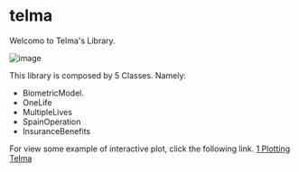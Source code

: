 # telma
Welcomo to Telma's Library.

![image](https://user-images.githubusercontent.com/67124439/126873444-3ee1e47d-f833-42da-bb75-6c4818c94c66.png)

This library is composed by 5 Classes. Namely:

* BiometricModel.
* OneLife
* MultipleLives
* SpainOperation
* InsuranceBenefits


For view some example of interactive plot, click the following link. [1 Plotting Telma](https://nbviewer.jupyter.org/github/Joevalencia/telma/blob/main/1%20Plotting-example.ipynb)
